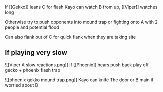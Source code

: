 If [[Gekko]] leans C for flash Kayo  can watch B from up, [[Viper]] watches long

Otherwise try to push opponents into mound trap or fighting onto A with 2 people and potential flood

Can also flank out of C for quick flank when they are taking site

## If playing very slow

![[Viper A slow reactions.png]]
If [[Phoenix]] hears push back play off gecko + phoenix flash trap 

![[phoenix gekko mound trap.png]] 
Kayo can knife The door or B main if worried about B